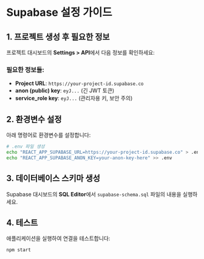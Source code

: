 # Supabase 설정 가이드

## 1. 프로젝트 생성 후 필요한 정보

프로젝트 대시보드의 **Settings > API**에서 다음 정보를 확인하세요:

### 필요한 정보들:
- **Project URL**: `https://your-project-id.supabase.co`
- **anon (public) key**: `eyJ...` (긴 JWT 토큰)
- **service_role key**: `eyJ...` (관리자용 키, 보안 주의)

## 2. 환경변수 설정

아래 명령어로 환경변수를 설정합니다:

```bash
# .env 파일 생성
echo "REACT_APP_SUPABASE_URL=https://your-project-id.supabase.co" > .env
echo "REACT_APP_SUPABASE_ANON_KEY=your-anon-key-here" >> .env
```

## 3. 데이터베이스 스키마 생성

Supabase 대시보드의 **SQL Editor**에서 `supabase-schema.sql` 파일의 내용을 실행하세요.

## 4. 테스트

애플리케이션을 실행하여 연결을 테스트합니다:

```bash
npm start
```